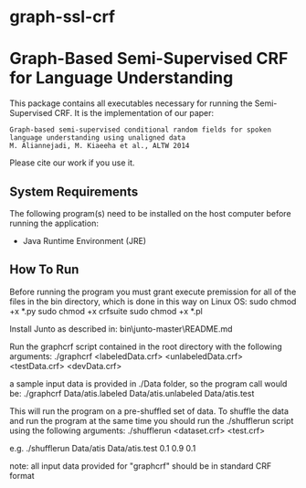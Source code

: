 graph-ssl-crf
=============

# Graph-Based Semi-Supervised CRF for Language Understanding

This package contains all executables necessary for running the Semi-Supervised CRF. It is the implementation of our paper:

    Graph-based semi-supervised conditional random fields for spoken language understanding using unaligned data
    M. Aliannejadi, M. Kiaeeha et al., ALTW 2014

Please cite our work if you use it.

## System Requirements

The following program(s) need to be installed on the host computer before running the application:
- Java Runtime Environment (JRE)

## How To Run
Before running the program you must grant execute premission for all of 
the files in the bin directory, which is done in this way on Linux OS:
sudo chmod +x *.py
sudo chmod +x crfsuite
sudo chmod +x *.pl

Install Junto as described in:
bin\junto-master\README.md

Run the graphcrf script contained in the root directory with the following arguments:
./graphcrf <labeledData.crf> <unlabeledData.crf> <testData.crf> <devData.crf>

a sample input data is provided in ./Data folder, so the program call would be:
./graphcrf Data/atis.labeled Data/atis.unlabeled Data/atis.test

This will run the program on a pre-shuffled set of data. To shuffle the data and
run the program at the same time you should run the ./shufflerun script using
the following arguments:
./shufflerun <dataset.crf> <test.crf> <a float number representing percent of labeled data> <a float number representing percent of unlabeled data> <a float representing percent of dev data>

e.g.
./shufflerun Data/atis Data/atis.test 0.1 0.9 0.1

note: all input data provided for "graphcrf" should be in standard CRF format
